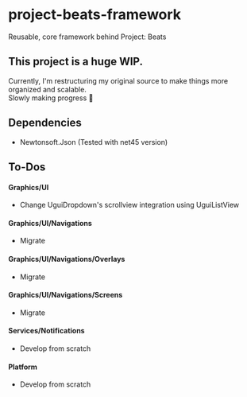 # project-beats-framework
Reusable, core framework behind Project: Beats
  
## This project is a huge WIP.
Currently, I'm restructuring my original source to make things more organized and scalable.  
Slowly making progress 🧩

## Dependencies
- Newtonsoft.Json (Tested with net45 version)

## To-Dos
#### Graphics/UI
- Change UguiDropdown's scrollview integration using UguiListView
#### Graphics/UI/Navigations
- Migrate
#### Graphics/UI/Navigations/Overlays
- Migrate
#### Graphics/UI/Navigations/Screens
- Migrate
#### Services/Notifications
- Develop from scratch
#### Platform
- Develop from scratch